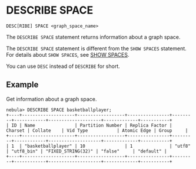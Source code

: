 # DESCRIBE SPACE

```ngql
DESC[RIBE] SPACE <graph_space_name>
```

The `DESCRIBE SPACE` statement returns information about a graph space.

The `DESCRIBE SPACE` statement is different from the `SHOW SPACES` statement. For details about `SHOW SPACES`, see [SHOW SPACES](3.show-spaces.md).

You can use `DESC` instead of `DESCRIBE` for short.

## Example

Get information about a graph space.

```ngql
nebula> DESCRIBE SPACE basketballplayer;
+----+--------------------+------------------+----------------+---------+------------+--------------------+-------------+-----------+
| ID | Name               | Partition Number | Replica Factor | Charset | Collate    | Vid Type           | Atomic Edge | Group     |
+----+--------------------+------------------+----------------+---------+------------+--------------------+-------------+-----------+
| 1  | "basketballplayer" | 10               | 1              | "utf8"  | "utf8_bin" | "FIXED_STRING(32)" | "false"     | "default" |
+----+--------------------+------------------+----------------+---------+------------+--------------------+-------------+-----------+
```

